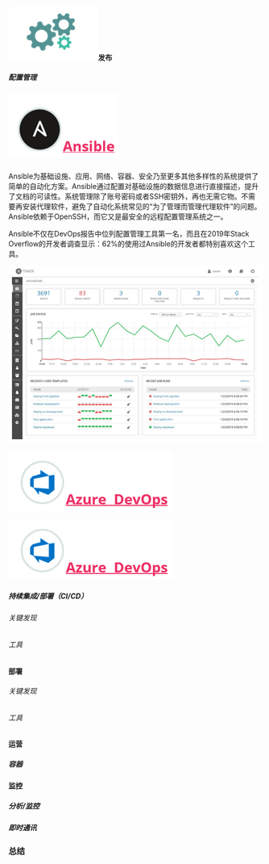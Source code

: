 #### ![](images/5-0.png)发布

##### 配置管理

##### ![5-1-1](images/5-1-1.png)

Ansible为基础设施、应用、网络、容器、安全乃至更多其他多样性的系统提供了简单的自动化方案。Ansible通过配置对基础设施的数据信息进行直接描述，提升了文档的可读性。系统管理除了账号密码或者SSH密钥外，再也无需它物。不需要再安装代理软件，避免了自动化系统常见的“为了管理而管理代理软件”的问题。Ansible依赖于OpenSSH，而它又是最安全的远程配置管理系统之一。

Ansible不仅在DevOps报告中位列配置管理工具第一名，而且在2019年Stack Overflow的开发者调查显示：62%的使用过Ansible的开发者都特别喜欢这个工具。

![5-1-2](images/5-1-2.png)

![5-1-3](images/5-1-3.png)

![5-1-3](images/5-1-3.png)



##### 持续集成/部署（CI/CD）

###### 关键发现

###### 工具

#### 部署

###### 关键发现

###### 工具

#### 运营

##### 容器

#### 监控

##### 分析/监控

##### 即时通讯

### 总结
